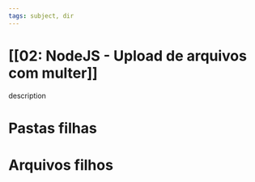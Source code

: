 ```yaml
---
tags: subject, dir
---
```


# [[02: NodeJS - Upload de arquivos com multer]]

description

# Pastas filhas



# Arquivos filhos


